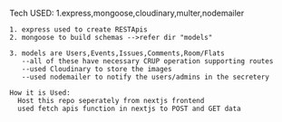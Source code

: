 Tech USED:
    1.express,mongoose,cloudinary,multer,nodemailer

    1. express used to create RESTApis
    2. mongoose to build schemas -->refer dir "models"

    3. models are Users,Events,Issues,Comments,Room/Flats
       --all of these have necessary CRUP operation supporting routes
       --used Cloudinary to store the images
       --used nodemailer to notify the users/admins in the secretery

    How it is Used:
      Host this repo seperately from nextjs frontend
      used fetch apis function in nextjs to POST and GET data
        
